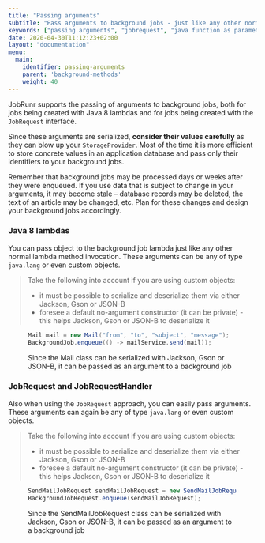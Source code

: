 ```yaml
---
title: "Passing arguments"
subtitle: "Pass arguments to background jobs - just like any other normal method invocation."
keywords: ["passing arguments", "jobrequest", "java function as parameter", "java args parameters", "java args", "pass arguments to background jobs", "java passing arguments"]
date: 2020-04-30T11:12:23+02:00
layout: "documentation"
menu: 
  main: 
    identifier: passing-arguments
    parent: 'background-methods'
    weight: 40
---
```

JobRunr supports the passing of arguments to background jobs, both for jobs being created with Java 8 lambdas and for jobs being created with the `JobRequest` interface.


Since these arguments are serialized, **consider their values carefully** as they can blow up your `StorageProvider`. Most of the time it is more efficient to store concrete values in an application database and pass only their identifiers to your background jobs.

Remember that background jobs may be processed days or weeks after they were enqueued. If you use data that is subject to change in your arguments, it may become stale – database records may be deleted, the text of an article may be changed, etc. Plan for these changes and design your background jobs accordingly.


### Java 8 lambdas
You can pass object to the background job lambda just like any other normal lambda method invocation. These arguments can be any of type `java.lang` or even custom objects.

> Take the following into account if you are using custom objects:<br>
> - it must be possible to serialize and deserialize them via either Jackson, Gson or JSON-B
> - foresee a default no-argument constructor (it can be private) - this helps Jackson, Gson or JSON-B to deserialize it

<figure>

```java
Mail mail = new Mail("from", "to", "subject", "message");
BackgroundJob.enqueue(() -> mailService.send(mail));
```
<figcaption>Since the Mail class can be serialized with Jackson, Gson or JSON-B, it can be passed as an argument to a background job</figcaption>
</figure>

### JobRequest and JobRequestHandler
Also when using the `JobRequest` approach, you can easily pass arguments. These arguments can again be any of type `java.lang` or even custom objects.

> Take the following into account if you are using custom objects:<br>
> - it must be possible to serialize and deserialize them via either Jackson, Gson or JSON-B
> - foresee a default no-argument constructor (it can be private) - this helps Jackson, Gson or JSON-B to deserialize it

<figure>

```java
SendMailJobRequest sendMailJobRequest = new SendMailJobRequest("from", "to", "subject", "message");
BackgroundJobRequest.enqueue(sendMailJobRequest);
```
<figcaption>Since the SendMailJobRequest class can be serialized with Jackson, Gson or JSON-B, it can be passed as an argument to a background job</figcaption>
</figure>
